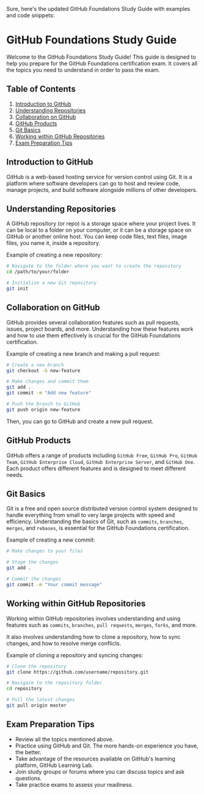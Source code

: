 Sure, here's the updated GitHub Foundations Study Guide with examples and code snippets:

# GitHub Foundations Study Guide

Welcome to the GitHub Foundations Study Guide! This guide is designed to help you prepare for the GitHub Foundations certification exam. It covers all the topics you need to understand in order to pass the exam.

## Table of Contents

1. [Introduction to GitHub](#introduction-to-github)
2. [Understanding Repositories](#understanding-repositories)
3. [Collaboration on GitHub](#collaboration-on-github)
4. [GitHub Products](#github-products)
5. [Git Basics](#git-basics)
6. [Working within GitHub Repositories](#working-within-github-repositories)
7. [Exam Preparation Tips](#exam-preparation-tips)

## Introduction to GitHub

GitHub is a web-based hosting service for version control using Git. It is a platform where software developers can go to host and review code, manage projects, and build software alongside millions of other developers.

## Understanding Repositories

A GitHub repository (or repo) is a storage space where your project lives. It can be local to a folder on your computer, or it can be a storage space on GitHub or another online host. You can keep code files, text files, image files, you name it, inside a repository.

Example of creating a new repository:

```bash
# Navigate to the folder where you want to create the repository
cd /path/to/your/folder

# Initialize a new Git repository
git init
```

## Collaboration on GitHub

GitHub provides several collaboration features such as pull requests, issues, project boards, and more. Understanding how these features work and how to use them effectively is crucial for the GitHub Foundations certification.

Example of creating a new branch and making a pull request:

```bash
# Create a new branch
git checkout -b new-feature

# Make changes and commit them
git add .
git commit -m "Add new feature"

# Push the branch to GitHub
git push origin new-feature
```

Then, you can go to GitHub and create a new pull request.

## GitHub Products

GitHub offers a range of products including `GitHub Free`, `GitHub Pro`, `GitHub Team`, `GitHub Enterprise Cloud`, `GitHub Enterprise Server`, and `GitHub One`. Each product offers different features and is designed to meet different needs.

## Git Basics

Git is a free and open source distributed version control system designed to handle everything from small to very large projects with speed and efficiency. Understanding the basics of Git, such as `commits`, `branches`, `merges`, and `rebases`, is essential for the GitHub Foundations certification.

Example of creating a new commit:

```bash
# Make changes to your files

# Stage the changes
git add .

# Commit the changes
git commit -m "Your commit message"
```

## Working within GitHub Repositories

Working within GitHub repositories involves understanding and using features such as `commits`, `branches`, `pull requests`, `merges`, `forks`, and more.

 It also involves understanding how to clone a repository, how to sync changes, and how to resolve merge conflicts.

Example of cloning a repository and syncing changes:

```bash
# Clone the repository
git clone https://github.com/username/repository.git

# Navigate to the repository folder
cd repository

# Pull the latest changes
git pull origin master
```

## Exam Preparation Tips

- Review all the topics mentioned above.
- Practice using GitHub and Git. The more hands-on experience you have, the better.
- Take advantage of the resources available on GitHub's learning platform, GitHub Learning Lab.
- Join study groups or forums where you can discuss topics and ask questions.
- Take practice exams to assess your readiness.

